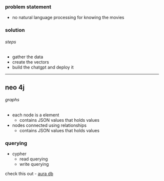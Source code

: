 ### problem statement
- no natural language processing for knowing the movies

### solution
###### steps
- gather the data
- create the vectors
- build the chatgpt and deploy it
---
## neo 4j
###### graphs
- each node is a element
	- contains JSON values that holds values
- nodes connected using relationships
	- contains JSON values that holds values

### querying
- cypher
	- read querying
	- write querying

check this out - [aura db](https://console.neo4j.io/?ref=pricing-page&mpp=4bfb2414ab973c741b6f067bf06d5575&mpid=%24device%3A196286bdcaa31f-024c2d9b46f65e-26011c51-384000-196286bdcaa320)

